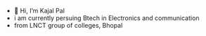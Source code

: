 - 👋 Hi, I’m Kajal Pal
- i am currently persuing Btech in Electronics and communication
- from LNCT group of colleges, Bhopal


